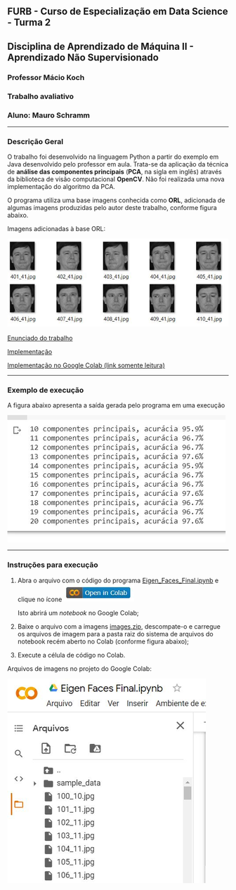 ## FURB - Curso de Especialização em Data Science  - Turma 2
## Disciplina de Aprendizado de Máquina II - Aprendizado Não Supervisionado
### Professor Mácio Koch
### Trabalho avaliativo 
### Aluno: Mauro Schramm
-------------------

### Descrição Geral

O trabalho foi desenvolvido na linguagem Python a partir do exemplo em Java desenvolvido pelo professor em aula. Trata-se da aplicação da técnica de **análise das componentes principais** (**PCA**, na sigla em inglês) através da biblioteca de visão computacional **OpenCV**. Não foi realizada uma nova implementação do algoritmo da PCA. 

O programa utiliza uma base imagens conhecida como **ORL**, adicionada de algumas imagens produzidas pelo autor deste trabalho, conforme figura abaixo.

Imagens adicionadas à base ORL:

![ops](./aux/imagens_adicionais.JPG)

[Enunciado do trabalho](./aux/enunciado.pdf)

[Implementação](./Eigen_Faces_Final.ipynb)

[Implementação no Google Colab (link somente leitura)](https://colab.research.google.com/drive/13fHKoLPvKiY-0WNzVG17Su20QaH6j5qy?usp=sharing)

--------------

### Exemplo de execução
A figura abaixo apresenta a saída gerada pelo programa em uma execução
 
![ops](./aux/saida_eigen.JPG)

-----------------

### Instruções para execução

1. Abra o arquivo com o código do programa [Eigen_Faces_Final.ipynb](./Eigen_Faces_Final.ipynb) e clique no ícone ![Open in Colab](./aux/open_in_colab.JPG)

   Isto abrirá um *notebook* no Google Colab;
2. Baixe o arquivo com a imagens [images.zip](./images.zip), descompate-o e carregue os arquivos de imagem para a pasta raiz do sistema de arquivos do notebook recém aberto no Colab (conforme figura abaixo);
3. Execute a célula de código no Colab.

Arquivos de imagens no projeto do Google Colab:

![ops](./aux/arquivos_eigen.JPG)
